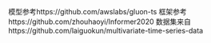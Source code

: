 模型参考https://github.com/awslabs/gluon-ts
框架参考https://github.com/zhouhaoyi/Informer2020
数据集来自https://github.com/laiguokun/multivariate-time-series-data
